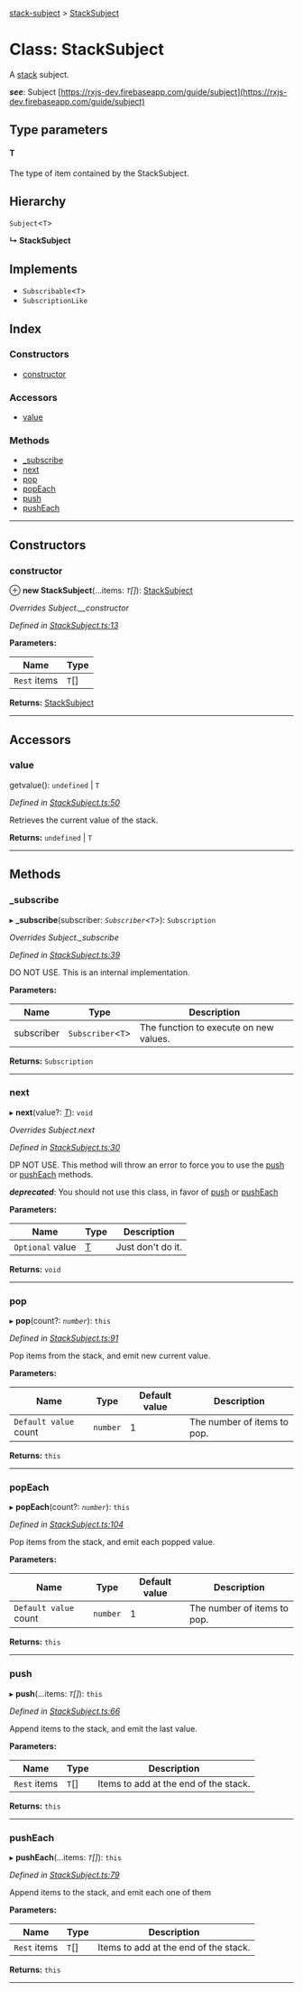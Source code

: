 [stack-subject](../README.md) > [StackSubject](../classes/stacksubject.md)

# Class: StackSubject

A [stack](https://www.studytonight.com/data-structures/stack-data-structure) subject.

*__see__*: Subject [https://rxjs-dev.firebaseapp.com/guide/subject](https://rxjs-dev.firebaseapp.com/guide/subject)

## Type parameters
#### T 

The type of item contained by the StackSubject.

## Hierarchy

 `Subject`<`T`>

**↳ StackSubject**

## Implements

* `Subscribable`<`T`>
* `SubscriptionLike`

## Index

### Constructors

* [constructor](stacksubject.md#constructor)

### Accessors

* [value](stacksubject.md#value)

### Methods

* [_subscribe](stacksubject.md#_subscribe)
* [next](stacksubject.md#next)
* [pop](stacksubject.md#pop)
* [popEach](stacksubject.md#popeach)
* [push](stacksubject.md#push)
* [pushEach](stacksubject.md#pusheach)

---

## Constructors

<a id="constructor"></a>

###  constructor

⊕ **new StackSubject**(...items: *`T`[]*): [StackSubject](stacksubject.md)

*Overrides Subject.__constructor*

*Defined in [StackSubject.ts:13](https://github.com/GerkinDev/stack-subject/blob/cf524b6/src/StackSubject.ts#L13)*

**Parameters:**

| Name | Type |
| ------ | ------ |
| `Rest` items | `T`[] |

**Returns:** [StackSubject](stacksubject.md)

___

## Accessors

<a id="value"></a>

###  value

getvalue(): `undefined` \| `T`

*Defined in [StackSubject.ts:50](https://github.com/GerkinDev/stack-subject/blob/cf524b6/src/StackSubject.ts#L50)*

Retrieves the current value of the stack.

**Returns:** `undefined` \| `T`

___

## Methods

<a id="_subscribe"></a>

###  _subscribe

▸ **_subscribe**(subscriber: *`Subscriber`<`T`>*): `Subscription`

*Overrides Subject._subscribe*

*Defined in [StackSubject.ts:39](https://github.com/GerkinDev/stack-subject/blob/cf524b6/src/StackSubject.ts#L39)*

DO NOT USE. This is an internal implementation.

**Parameters:**

| Name | Type | Description |
| ------ | ------ | ------ |
| subscriber | `Subscriber`<`T`> |  The function to execute on new values. |

**Returns:** `Subscription`

___
<a id="next"></a>

###  next

▸ **next**(value?: *[T]()*): `void`

*Overrides Subject.next*

*Defined in [StackSubject.ts:30](https://github.com/GerkinDev/stack-subject/blob/cf524b6/src/StackSubject.ts#L30)*

DP NOT USE. This method will throw an error to force you to use the [push](#push) or [pushEach](#pushEach) methods.

*__deprecated__*:
 You should not use this class, in favor of [push](#push) or [pushEach](#pushEach)

**Parameters:**

| Name | Type | Description |
| ------ | ------ | ------ |
| `Optional` value | [T]() |  Just don't do it. |

**Returns:** `void`

___
<a id="pop"></a>

###  pop

▸ **pop**(count?: *`number`*): `this`

*Defined in [StackSubject.ts:91](https://github.com/GerkinDev/stack-subject/blob/cf524b6/src/StackSubject.ts#L91)*

Pop items from the stack, and emit new current value.

**Parameters:**

| Name | Type | Default value | Description |
| ------ | ------ | ------ | ------ |
| `Default value` count | `number` | 1 |  The number of items to pop. |

**Returns:** `this`

___
<a id="popeach"></a>

###  popEach

▸ **popEach**(count?: *`number`*): `this`

*Defined in [StackSubject.ts:104](https://github.com/GerkinDev/stack-subject/blob/cf524b6/src/StackSubject.ts#L104)*

Pop items from the stack, and emit each popped value.

**Parameters:**

| Name | Type | Default value | Description |
| ------ | ------ | ------ | ------ |
| `Default value` count | `number` | 1 |  The number of items to pop. |

**Returns:** `this`

___
<a id="push"></a>

###  push

▸ **push**(...items: *`T`[]*): `this`

*Defined in [StackSubject.ts:66](https://github.com/GerkinDev/stack-subject/blob/cf524b6/src/StackSubject.ts#L66)*

Append items to the stack, and emit the last value.

**Parameters:**

| Name | Type | Description |
| ------ | ------ | ------ |
| `Rest` items | `T`[] |  Items to add at the end of the stack. |

**Returns:** `this`

___
<a id="pusheach"></a>

###  pushEach

▸ **pushEach**(...items: *`T`[]*): `this`

*Defined in [StackSubject.ts:79](https://github.com/GerkinDev/stack-subject/blob/cf524b6/src/StackSubject.ts#L79)*

Append items to the stack, and emit each one of them

**Parameters:**

| Name | Type | Description |
| ------ | ------ | ------ |
| `Rest` items | `T`[] |  Items to add at the end of the stack. |

**Returns:** `this`

___

